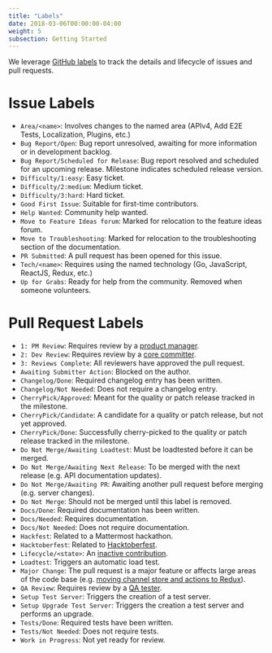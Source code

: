 ```yaml
---
title: "Labels"
date: 2018-03-06T00:00:00-04:00
weight: 5
subsection: Getting Started
---
```


We leverage [GitHub labels](https://help.github.com/en/articles/about-labels) to track the details and lifecycle of issues and pull requests.

# Issue Labels
* `Area/<name>`: Involves changes to the named area (APIv4, Add E2E Tests, Localization, Plugins, etc.)
* `Bug Report/Open`: Bug report unresolved, awaiting for more information or in development backlog.
* `Bug Report/Scheduled for Release`: Bug report resolved and scheduled for an upcoming release. Milestone indicates scheduled release version.
* `Difficulty/1:easy`: Easy ticket.
* `Difficulty/2:medium`: Medium ticket.
* `Difficulty/3:hard`: Hard ticket.
* `Good First Issue`: Suitable for first-time contributors.
* `Help Wanted`: Community help wanted.
* `Move to Feature Ideas forum`: Marked for relocation to the feature ideas forum.
* `Move to Troubleshooting`: Marked for relocation to the troubleshooting section of the documentation.
* `PR Submitted`: A pull request has been opened for this issue.
* `Tech/<name>`: Requires using the named technology (Go, JavaScript, ReactJS, Redux, etc.)
* `Up for Grabs`: Ready for help from the community. Removed when someone volunteers.

# Pull Request Labels

* `1: PM Review`: Requires review by a [product manager](/contribute/getting-started/core-committers/#product-managers).
* `2: Dev Review`: Requires review by a [core committer](/contribute/getting-started/core-committers/#core-committers).
* `3: Reviews Complete`: All reviewers have approved the pull request.
* `Awaiting Submitter Action`: Blocked on the author.
* `Changelog/Done`: Required changelog entry has been written.
* `Changelog/Not Needed`: Does not require a changelog entry.
* `CherryPick/Approved`: Meant for the quality or patch release tracked in the milestone.
* `CherryPick/Candidate`: A candidate for a quality or patch release, but not yet approved.
* `CherryPick/Done`: Successfully cherry-picked to the quality or patch release tracked in the milestone.
* `Do Not Merge/Awaiting Loadtest`: Must be loadtested before it can be merged.
* `Do Not Merge/Awaiting Next Release`: To be merged with the next release (e.g. API documentation updates).
* `Do Not Merge/Awaiting PR`: Awaiting another pull request before merging (e.g. server changes).
* `Do Not Merge`: Should not be merged until this label is removed.
* `Docs/Done`: Required documentation has been written.
* `Docs/Needed`: Requires documentation.
* `Docs/Not Needed`: Does not require documentation.
* `Hackfest`: Related to a Mattermost hackathon.
* `Hacktoberfest`: Related to [Hacktoberfest](https://hacktoberfest.digitalocean.com/).
* `Lifecycle/<state>`: An [inactive contribution](/contribute/getting-started/inactive-contributions/).
* `Loadtest`: Triggers an automatic load test.
* `Major Change`: The pull request is a major feature or affects large areas of the code base (e.g. [moving channel store and actions to Redux](https://github.com/mattermost/platform/pull/6235)).
* `QA Review`: Requires review by a [QA tester](/contribute/getting-started/core-committers/#qa-testers).
* `Setup Test Server`: Triggers the creation of a test server.
* `Setup Upgrade Test Server`: Triggers the creation a test server and performs an upgrade.
* `Tests/Done`: Required tests have been written.
* `Tests/Not Needed`: Does not require tests.
* `Work in Progress`: Not yet ready for review.
